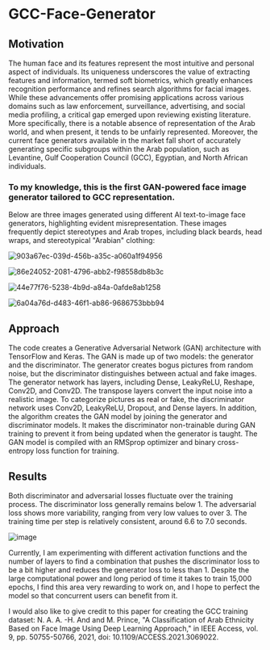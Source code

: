 # GCC-Face-Generator
## Motivation

The human face and its features represent the most intuitive and personal aspect of individuals. Its uniqueness underscores the value of extracting features and information, termed soft biometrics, which greatly enhances recognition performance and refines search algorithms for facial images. While these advancements offer promising applications across various domains such as law enforcement, surveillance, advertising, and social media profiling, a critical gap emerged upon reviewing existing literature. More specifically, there is a notable absence of representation of the Arab world, and when present, it tends to be unfairly represented. Moreover, the current face generators available in the market fall short of accurately generating specific subgroups within the Arab population, such as Levantine, Gulf Cooperation Council (GCC), Egyptian, and North African individuals.

### To my knowledge, this is the first GAN-powered face image generator tailored to GCC representation.
Below are three images generated using different AI text-to-image face generators, highlighting evident misrepresentation. These images frequently depict stereotypes and Arab tropes, including black beards, head wraps, and stereotypical "Arabian" clothing:


![903a67ec-039d-456b-a35c-a060a1f94956](https://github.com/mariabenhammouda/GCC-Face-Generator/assets/102983688/614bf0c8-2596-4d3a-8808-ac3fcea0051e)

![86e24052-2081-4796-abb2-f98558db8b3c](https://github.com/mariabenhammouda/GCC-Face-Generator/assets/102983688/b4a4dbb6-03db-4694-a188-9b7a7f5d467a)

![44e77f76-5238-4b9d-a84a-0afde8ab1258](https://github.com/mariabenhammouda/GCC-Face-Generator/assets/102983688/3a41faca-13e9-40d6-946e-b4d4fa3f674f)

![6a04a76d-d483-46f1-ab86-9686753bbb94](https://github.com/mariabenhammouda/GCC-Face-Generator/assets/102983688/b345456c-e9a2-41d3-9fe3-98fa2f49b75e)


## Approach
The code creates a Generative Adversarial Network (GAN) architecture with TensorFlow and Keras. The GAN is made up of two models: the generator and the discriminator. The generator creates bogus pictures from random noise, but the discriminator distinguishes between actual and fake images. The generator network has layers, including Dense, LeakyReLU, Reshape, Conv2D, and Conv2D. The transpose layers convert the input noise into a realistic image. To categorize pictures as real or fake, the discriminator network uses Conv2D, LeakyReLU, Dropout, and Dense layers. In addition, the algorithm creates the GAN model by joining the generator and discriminator models. It makes the discriminator non-trainable during GAN training to prevent it from being updated when the generator is taught. The GAN model is compiled with an RMSprop optimizer and binary cross-entropy loss function for training.

## Results
Both discriminator and adversarial losses fluctuate over the training process.
The discriminator loss generally remains below 1.
The adversarial loss shows more variability, ranging from very low values to over 3.
The training time per step is relatively consistent, around 6.6 to 7.0 seconds.

![image](https://github.com/mariabenhammouda/GCC-Face-Generator/assets/102983688/d62d26e7-6c07-44f4-9b1d-e6730f2aad81)

Currently, I am experimenting with different activation functions and the number of layers to find a combination that pushes the discriminator loss to be a bit higher and reduces the generator loss to less than 1. Despite the large computational power and long period of time it takes to train 15,000 epochs, I find this area very rewarding to work on, and I hope to perfect the model so that concurrent users can benefit from it.

I would also like to give credit to this paper for creating the GCC training dataset: N. A. A. -H. And and M. Prince, "A Classification of Arab Ethnicity Based on Face Image Using Deep Learning Approach," in IEEE Access, vol. 9, pp. 50755-50766, 2021, doi: 10.1109/ACCESS.2021.3069022.
